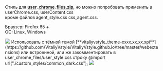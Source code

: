 Стиль для [**user_chrome_files.zip**](https://github.com/VitaliyVstyle/VitaliyVstyle.github.io/blob/master/stylesff/toolbars/user_chrome_files.zip), но можно попробовать применить в userChrome.css, userContent.css     
кроме файлов agent_style.css css_agent.css.

Браузер: Firefox 65 +     
ОС: Linux, Windows

<img src="https://raw.githubusercontent.com/VitaliyVstyle/VitaliyVstyle.github.io/master/stylesff/full_theme/image_01.png"/>     
Использовать с тёмной темой [**vitaliyvstyle_theme-xxxx.xx.xx.xpi**](https://github.com/VitaliyVstyle/VitaliyVstyle.github.io/tree/master/webextensions) или встроенной,     
или же закомментировать в user_chrome_files/user_style.css строку     
@import url("./custom_styles/common_dark.css");     
<img src="https://raw.githubusercontent.com/VitaliyVstyle/VitaliyVstyle.github.io/master/stylesff/full_theme/image_02.png"/>
